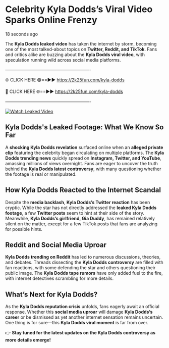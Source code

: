 # Celebrity Kyla Dodds’s Viral Video Sparks Online Frenzy

18 seconds ago

The **Kyla Dodds leaked video** has taken the internet by storm, becoming one of the most talked-about topics on **Twitter, Reddit, and TikTok**. Fans and critics alike are buzzing about the **Kyla Dodds viral video**, with speculation running wild across social media platforms.

———————————————————-

🌐 CLICK HERE 🟢==►► https://2k25fun.com/kyla-dodds

🔴 CLICK HERE 🌐==►► https://2k25fun.com/kyla-dodds

———————————————————-

[![Watch Leaked Video](https://miro.medium.com/v2/resize:fit:828/format:webp/1*cilzJN44JGOrTw9NJCrNHA.gif "Watch Leaked Video")](https://2k25fun.com/kyla-dodds)

## **Kyla Dodds's Leaked Footage: What We Know So Far**  
A **shocking Kyla Dodds revelation** surfaced online when an **alleged private clip** featuring the celebrity began circulating on multiple platforms. The **Kyla Dodds trending news** quickly spread on **Instagram, Twitter, and YouTube**, amassing millions of views overnight. Fans are eager to uncover the truth behind the **Kyla Dodds latest controversy**, with many questioning whether the footage is real or manipulated.  

## **How Kyla Dodds Reacted to the Internet Scandal**  
Despite the **media backlash**, **Kyla Dodds’s Twitter reaction** has been cryptic. While the star has not directly addressed the **leaked Kyla Dodds footage**, a few **Twitter posts** seem to hint at their side of the story. Meanwhile, **Kyla Dodds’s girlfriend, Gia Duddy**, has remained relatively silent on the matter, except for a few TikTok posts that fans are analyzing for possible hints.  

## **Reddit and Social Media Uproar**  
**Kyla Dodds trending on Reddit** has led to numerous discussions, theories, and debates. Threads dissecting the **Kyla Dodds controversy** are filled with fan reactions, with some defending the star and others questioning their public image. The **Kyla Dodds tape rumors** have only added fuel to the fire, with internet detectives scrambling for more details.  

## **What’s Next for Kyla Dodds?**  
As the **Kyla Dodds reputation crisis** unfolds, fans eagerly await an official response. Whether this **social media uproar** will damage **Kyla Dodds’s career** or be dismissed as yet another internet sensation remains uncertain. One thing is for sure—this **Kyla Dodds viral moment** is far from over.  

👉 **Stay tuned for the latest updates on the Kyla Dodds controversy as more details emerge!**  